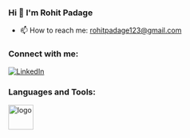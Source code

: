 ### Hi 👋 I'm Rohit Padage

- 📫 How to reach me: rohitpadage123@gmail.com

### Connect with me:
[![LinkedIn](https://img.shields.io/badge/-LinkedIn-blue?style=flat-square&logo=Linkedin&logoColor=white&link=https://www.linkedin.com/in/rohit-padage-744987222/)](https://www.linkedin.com/in/rohit-padage-744987222/)

### Languages and Tools:


 <a href='https://docs.python.org/3/' ><img src="https://encrypted-tbn0.gstatic.com/images?q=tbn:ANd9GcQtq_jygeYwqdyhviDjBvmifRv9yPKKyLX9070hbgo&s" alt="logo" width="50" height="50"/> </a>


